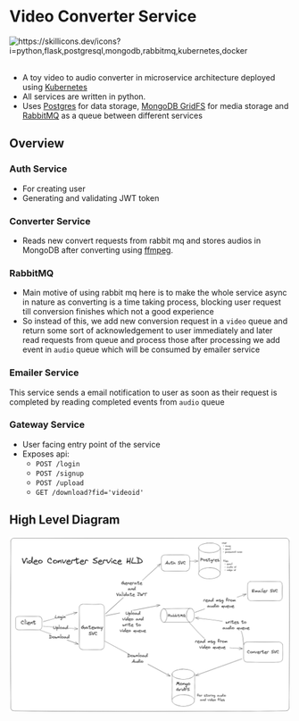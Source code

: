 # Video Converter Service

<img src="https://skillicons.dev/icons?i=python,flask,postgresql,mongodb,rabbitmq,kubernetes,docker" alt="https://skillicons.dev/icons?i=python,flask,postgresql,mongodb,rabbitmq,kubernetes,docker" /> 

</br>
</br>

- A toy video to audio converter in microservice architecture deployed using
[Kubernetes](about:blank)
- All services are written in python.
- Uses [Postgres](https://www.postgresql.org/) for data storage,
[MongoDB GridFS](https://www.mongodb.com/docs/manual/core/gridfs/) for media storage 
and [RabbitMQ](https://www.rabbitmq.com/) as a
queue between different services

## Overview

### Auth Service
- For creating user
- Generating and validating JWT token

### Converter Service
- Reads new convert requests from rabbit mq and stores audios in MongoDB after converting using [ffmpeg](https://pypi.org/project/moviepy/).

### RabbitMQ
- Main motive of using rabbit mq here is to make the whole service async in nature
as converting is a time taking process, blocking user request till conversion finishes which not a good experience
- So instead of this, we add new conversion request in a `video` queue and return some sort of
acknowledgement to user immediately and later read requests from queue and process those
after processing we add event in `audio` queue which will be consumed by emailer service

### Emailer Service
This service sends a email notification to user as soon as their request is completed
by reading completed events from `audio` queue

### Gateway Service
- User facing entry point of the service
- Exposes api: 
  - `POST /login`
  - `POST /signup`
  - `POST /upload`
  - `GET /download?fid='videoid'`

## High Level Diagram
![High Level Design](./HLD.png) 
